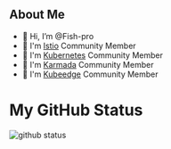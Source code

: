 ## About Me
- 👋 Hi, I’m @Fish-pro
- 👀 I'm [Istio](https://github.com/istio/istio) Community Member
- 🌱 I'm [Kubernetes](https://github.com/kubernetes/kubernetes) Community Member
- 🌱 I'm [Karmada](https://github.com/karmada-io/karmada) Community Member
- 🌱 I'm [Kubeedge](https://github.com/kubeedge/kubeedge) Community Member

# My GitHub Status

<img src="https://github-readme-stats-1.yihong0618.vercel.app/api?username=Fish-pro&show_icons=true&&&hide_title=true&count_private=true" alt="github status" />
